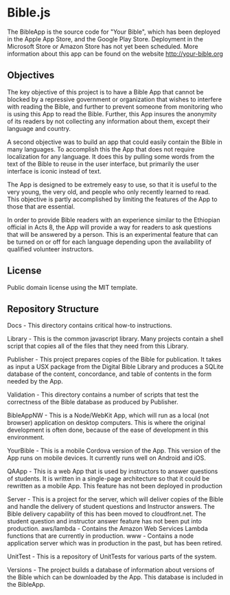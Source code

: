 # Bible.js

The BibleApp is the source code for "Your Bible", which has been deployed in the Apple App Store, and the Google Play Store.  Deployment in the Microsoft Store or Amazon Store has not yet been scheduled.  More information about this app can be found on the website http://your-bible.org

Objectives
----------

The key objective of this project is to have a Bible App that cannot be blocked by a repressive government or organization that wishes to interfere with reading the Bible, and further to prevent someone from monitoring who is using this App to read the Bible.  Further, this App insures the anonymity of its readers by not collecting any information about them, except their language and country.

A second objective was to build an app that could easily contain the Bible in many languages.  To accomplish this the App that does not require localization for any language.  It does this by pulling some words from the text of the Bible to reuse in the user interface, but primarily the user interface is iconic instead of text.

The App is designed to be extremely easy to use, so that it is useful to the very young, the very old, and people who only recently learned to read.  This objective is partly accomplished by limiting the features of the App to those that are essential.

In order to provide Bible readers with an experience similar to the Ethiopian official in Acts 8, the App will provide a way for readers to ask questions that will be answered by a person.  This is an experimental feature that can be turned on or off for each language depending upon the availability of qualified volunteer instructors.

License
-------

Public domain license using the MIT template.

Repository Structure
--------------------

Docs - This directory contains critical how-to instructions.

Library - This is the common javascript library.  Many projects contain a shell script that copies all of the files that they need from this Library.

Publisher - This project prepares copies of the Bible for publication.  It takes as input a USX package from the Digital Bible Library and produces a SQLite database of the content, concordance, and table of contents in the form needed by the App.

Validation - This directory contains a number of scripts that test the correctness of the Bible database as produced by Publisher.

BibleAppNW - This is a Node/WebKit App, which will run as a local (not browser) application on desktop computers.  This is where the original development is often done, because of the ease of development in this environment.

YourBible - This is a mobile Cordova version of the App.  This version of the App runs on mobile devices. It currently runs well on Android and iOS.

QAApp - This is a web App that is used by instructors to answer questions of students.  It is written in a single-page architecture so that it could be rewritten as a mobile App.  This feature has not been deployed in production

Server - This is a project for the server, which will deliver copies of the Bible and handle the delivery of student questions and Instructor answers.  The Bible delivery capability of this has been moved to cloudfront.net.  The student question and instructor answer feature has not been put into production.
	aws/lambda - Contains the Amazon Web Services Lambda functions that are currently in production.
	www - Contains a node application server which was in production in the past, but has been retired.

UnitTest - This is a repository of UnitTests for various parts of the system.

Versions - The project builds a database of information about versions of the Bible which can be downloaded by the App.  This database is included in the BibleApp.

